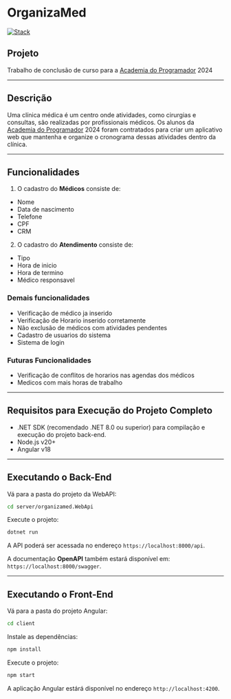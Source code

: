 # OrganizaMed

[![Stack](https://skillicons.dev/icons?i=dotnet,cs,nodejs,typescript,angular,bootstrap,cypress&perline=8&theme=light)](https://skillicons.dev)

## Projeto

Trabalho de conclusão de curso para a [Academia do Programador](https://www.academiadoprogramador.net) 2024

---
## Descrição

Uma clínica médica é um centro onde atividades, como cirurgias e consultas, são realizadas por profissionais médicos.
Os alunos da  [Academia do Programador](https://www.academiadoprogramador.net) 2024 foram contratados para criar um aplicativo web que mantenha e
organize o cronograma dessas atividades dentro da clínica.

---
## Funcionalidades

1. O cadastro do **Médicos** consiste de:
- Nome
- Data de nascimento
- Telefone
- CPF
- CRM

2. O cadastro do **Atendimento** consiste de:
- Tipo 
- Hora de inicio
- Hora de termino 
- Médico responsavel

### Demais funcionalidades
- Verificação de médico ja inserido
- Verificação de Horario inserido corretamente
- Não exclusão de médicos com atividades pendentes
- Cadastro de usuarios do sistema
- Sistema de login

### Futuras Funcionalidades
- Verificação de conflitos de horarios nas agendas dos médicos
- Medicos com mais horas de trabalho
---
## Requisitos para Execução do Projeto Completo

- .NET SDK (recomendado .NET 8.0 ou superior) para compilação e execução do projeto back-end.
- Node.js v20+
- Angular v18 

---
## Executando o Back-End 

Vá para a pasta do projeto da WebAPI:

```bash
cd server/organizamed.WebApi
```

Execute o projeto:

```bash
dotnet run
```

A API poderá ser acessada no endereço `https://localhost:8000/api`.

A documentação **OpenAPI** também estará disponível em: `https://localhost:8000/swagger`.

---
## Executando o Front-End 

Vá para a pasta do projeto Angular:

```bash
cd client
```

Instale as dependências:

```bash
npm install
```

Execute o projeto:

```bash
npm start
```

A aplicação Angular estárá disponível no endereço `http://localhost:4200`.
